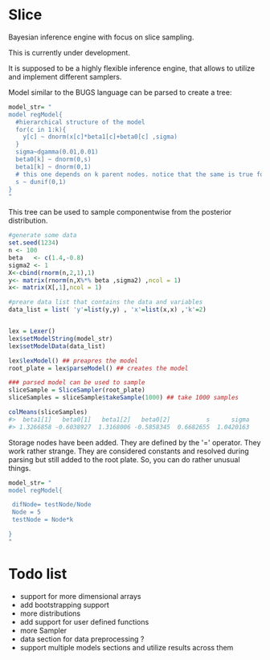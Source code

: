 # Slice
Bayesian inference engine with focus on slice sampling.



This is currently under development.

It is supposed to be a highly flexible inference engine, that allows to utilize and implement different samplers.




Model similar to the BUGS language can be parsed to create a tree:
```R
model_str= "
model regModel{
  #hierarchical structure of the model
  for(c in 1:k){
    y[c] ~ dnorm(x[c]*beta1[c]+beta0[c] ,sigma)
  }
  sigma~dgamma(0.01,0.01)
  beta0[k] ~ dnorm(0,s)
  beta1[k] ~ dnorm(0,1)
  # this one depends on k parent nodes. notice that the same is true for sigma.
  s ~ dunif(0,1)
}
"
```



This tree can be used to sample componentwise from the posterior distribution.


```R
#generate some data
set.seed(1234)
n <- 100
beta   <- c(1.4,-0.8)
sigma2 <- 1
X<-cbind(rnorm(n,2,1),1)
y<- matrix(rnorm(n,X%*% beta ,sigma2) ,ncol = 1)
x<- matrix(X[,1],ncol = 1)

#preare data list that contains the data and variables
data_list = list( 'y'=list(y,y) , 'x'=list(x,x) ,'k'=2)


lex = Lexer()
lex$setModelString(model_str)
lex$setModelData(data_list)

lex$lexModel() ## preapres the model
root_plate = lex$parseModel() ## creates the model

### parsed model can be used to sample
sliceSample = SliceSampler(root_plate)
sliceSamples = sliceSample$takeSample(1000) ## take 1000 samples

colMeans(sliceSamples)
#>  beta1[1]   beta0[1]   beta1[2]   beta0[2]          s      sigma 
#> 1.3266858 -0.6038927  1.3168006 -0.5858345  0.6682655  1.0420163 
```

Storage nodes have been added. They are defined by the '=' operator. They work rather strange. They are considered constants and resolved during parsing but still added to the root plate.
So, you can do rather unusual things.

```R
model_str= "
model regModel{

 difNode= testNode/Node
 Node = 5
 testNode = Node*k

}
"
```

# Todo list


* support for more dimensional arrays
* add bootstrapping support
* more distributions
* add support for user defined functions
* more Sampler 
* data section for data preprocessing ?
* support multiple models sections and utilize results across them
